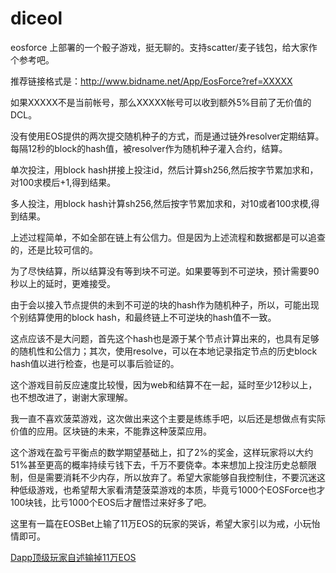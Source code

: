 # diceol
eosforce 上部署的一个骰子游戏，挺无聊的。支持scatter/麦子钱包，给大家作个参考吧。

推荐链接格式是：http://www.bidname.net/App/EosForce?ref=XXXXX  

如果XXXXX不是当前帐号，那么XXXXX帐号可以收到额外5%目前了无价值的DCL。

没有使用EOS提供的两次提交随机种子的方式，而是通过链外resolver定期结算。每隔12秒的block的hash值，被resolver作为随机种子灌入合约，结算。  

单次投注，用block hash拼接上投注id，然后计算sh256,然后按字节累加求和，对100求模后+1,得到结果。  

多人投注，用block hash计算sh256,然后按字节累加求和，对10或者100求模,得到结果。  

上述过程简单，不如全部在链上有公信力。但是因为上述流程和数据都是可以追查的，还是比较可信的。  

为了尽快结算，所以结算没有等到块不可逆。如果要等到不可逆块，预计需要90秒以上的延时，更难接受。  

由于会以接入节点提供的未到不可逆的块的hash作为随机种子，所以，可能出现个别结算使用的block hash，和最终链上不可逆块的hash值不一致。  

这点应该不是大问题，首先这个hash也是源于某个节点计算出来的，也具有足够的随机性和公信力；其次，使用resolve，可以在本地记录指定节点的历史block hash值以进行检查，也是可以事后验证的。  

这个游戏目前反应速度比较慢，因为web和结算不在一起，延时至少12秒以上，也不想改进了，谢谢大家理解。  

我一直不喜欢菠菜游戏，这次做出来这个主要是练练手吧，以后还是想做点有实际价值的应用。区块链的未来，不能靠这种菠菜应用。  

这个游戏在盈亏平衡点的数学期望基础上，扣了2%的奖金，这样玩家将以大约51%甚至更高的概率持续亏钱下去，千万不要侥幸。本来想加上投注历史总额限制，但是需要消耗不少内存，所以放弃了。希望大家能够自我控制住，不要沉迷这种低级游戏，也希望帮大家看清楚菠菜游戏的本质，毕竟亏1000个EOSForce也才100块钱，比亏1000个EOS后才醒悟过来好多了吧。  

这里有一篇在EOSBet上输了11万EOS的玩家的哭诉，希望大家引以为戒，小玩怡情即可。  

[Dapp顶级玩家自述输掉11万EOS](https://mp.weixin.qq.com/s?__biz=MzU3Njc0Njk5OQ==&mid=2247483659&idx=1&sn=5a9ded0b0ba8c58e168b8a4cadcd516d&chksm=fd0e6593ca79ec85014d0a7f7f329d316e20e0d271ec847e73032320cb4203b44a0261721d4a&mpshare=1&scene=1&srcid=1020aoB0xA1ExXjBLtwoVPF2#rd)
